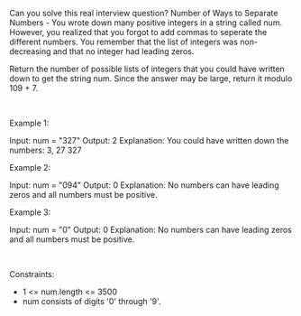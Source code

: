 Can you solve this real interview question? Number of Ways to Separate Numbers - You wrote down many positive integers in a string called num. However, you realized that you forgot to add commas to seperate the different numbers. You remember that the list of integers was non-decreasing and that no integer had leading zeros.

Return the number of possible lists of integers that you could have written down to get the string num. Since the answer may be large, return it modulo 109 + 7.

 

Example 1:


Input: num = "327"
Output: 2
Explanation: You could have written down the numbers:
3, 27
327


Example 2:


Input: num = "094"
Output: 0
Explanation: No numbers can have leading zeros and all numbers must be positive.


Example 3:


Input: num = "0"
Output: 0
Explanation: No numbers can have leading zeros and all numbers must be positive.


 

Constraints:

 * 1 <= num.length <= 3500
 * num consists of digits '0' through '9'.